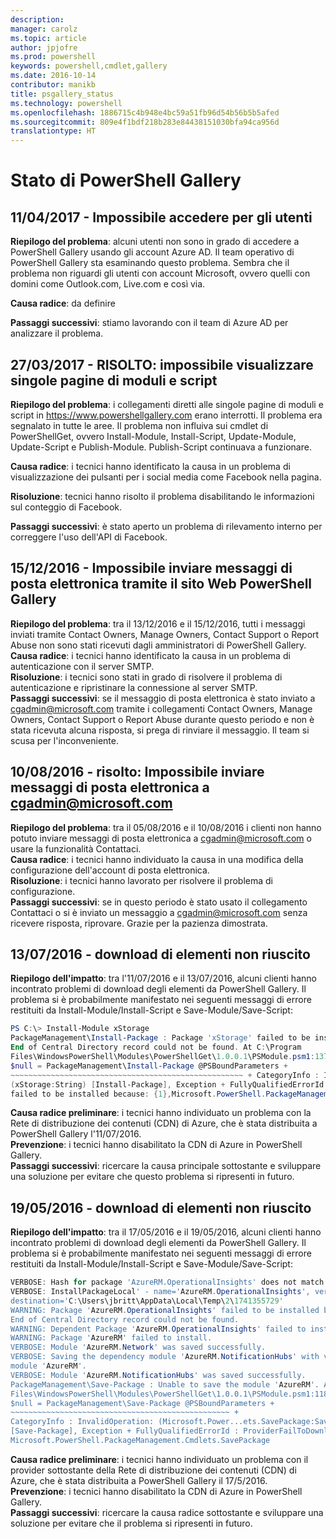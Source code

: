 ```yaml
---
description: 
manager: carolz
ms.topic: article
author: jpjofre
ms.prod: powershell
keywords: powershell,cmdlet,gallery
ms.date: 2016-10-14
contributor: manikb
title: psgallery_status
ms.technology: powershell
ms.openlocfilehash: 1886715c4b948e4bc59a51fb96d54b56b5b5afed
ms.sourcegitcommit: 809e4f1bdf218b283e84438151030bfa94ca956d
translationtype: HT
---
```

<a name="powershell-gallery-status"></a>Stato di PowerShell Gallery
=========================

## <a name="04112017---users-unable-to-log-in"></a>11/04/2017 - Impossibile accedere per gli utenti

__Riepilogo del problema__: alcuni utenti non sono in grado di accedere a PowerShell Gallery usando gli account Azure AD. Il team operativo di PowerShell Gallery sta esaminando questo problema. Sembra che il problema non riguardi gli utenti con account Microsoft, ovvero quelli con domini come Outlook.com, Live.com e così via. 
 
__Causa radice__: da definire  

__Passaggi successivi__: stiamo lavorando con il team di Azure AD per analizzare il problema. 

## <a name="03272017---resolved-unable-to-see-individual-module-and-script-pages"></a>27/03/2017 - RISOLTO: impossibile visualizzare singole pagine di moduli e script

__Riepilogo del problema__: i collegamenti diretti alle singole pagine di moduli e script in https://www.powershellgallery.com erano interrotti. Il problema era segnalato in tutte le aree. Il problema non influiva sui cmdlet di PowerShellGet, ovvero Install-Module, Install-Script, Update-Module, Update-Script e Publish-Module. Publish-Script continuava a funzionare.

__Causa radice__: i tecnici hanno identificato la causa in un problema di visualizzazione dei pulsanti per i social media come Facebook nella pagina.  

__Risoluzione__: tecnici hanno risolto il problema disabilitando le informazioni sul conteggio di Facebook.

__Passaggi successivi__: è stato aperto un problema di rilevamento interno per correggere l'uso dell'API di Facebook.

## <a name="12152016---unable-to-send-emails-via-powershellgallery-website"></a>15/12/2016 - Impossibile inviare messaggi di posta elettronica tramite il sito Web PowerShell Gallery

__Riepilogo del problema__: tra il 13/12/2016 e il 15/12/2016, tutti i messaggi inviati tramite Contact Owners, Manage Owners, Contact Support o Report Abuse non sono stati ricevuti dagli amministratori di PowerShell Gallery.  
__Causa radice__: i tecnici hanno identificato la causa in un problema di autenticazione con il server SMTP.  
__Risoluzione__: i tecnici sono stati in grado di risolvere il problema di autenticazione e ripristinare la connessione al server SMTP.  
__Passaggi successivi__: se il messaggio di posta elettronica è stato inviato a cgadmin@microsoft.com tramite i collegamenti Contact Owners, Manage Owners, Contact Support o Report Abuse durante questo periodo e non è stata ricevuta alcuna risposta, si prega di rinviare il messaggio. Il team si scusa per l'inconveniente.  



## <a name="8102016---resolved-unable-to-send-emails-to-cgadminmicrosoftcom"></a>10/08/2016 - risolto: Impossibile inviare messaggi di posta elettronica a cgadmin@microsoft.com

__Riepilogo del problema__: tra il 05/08/2016 e il 10/08/2016 i clienti non hanno potuto inviare messaggi di posta elettronica a cgadmin@microsoft.com o usare la funzionalità Contattaci.  
__Causa radice__: i tecnici hanno individuato la causa in una modifica della configurazione dell'account di posta elettronica.  
__Risoluzione__: i tecnici hanno lavorato per risolvere il problema di configurazione.  
__Passaggi successivi__: se in questo periodo è stato usato il collegamento Contattaci o si è inviato un messaggio a cgadmin@microsoft.com senza ricevere risposta, riprovare. Grazie per la pazienza dimostrata.



## <a name="7132016---download-items-failed"></a>13/07/2016 - download di elementi non riuscito

__Riepilogo dell'impatto__: tra l'11/07/2016 e il 13/07/2016, alcuni clienti hanno incontrato problemi di download degli elementi da PowerShell Gallery. Il problema si è probabilmente manifestato nei seguenti messaggi di errore restituiti da Install-Module/Install-Script e Save-Module/Save-Script:

```PowerShell
PS C:\> Install-Module xStorage 
PackageManagement\Install-Package : Package 'xStorage' failed to be installed because: 
End of Central Directory record could not be found. At C:\Program 
Files\WindowsPowerShell\Modules\PowerShellGet\1.0.0.1\PSModule.psm1:1375 char:21 + ... 
$null = PackageManagement\Install-Package @PSBoundParameters + 
~~~~~~~~~~~~~~~~~~~~~~~~~~~~~~~~~~~~~~~~~~~~~~~~~~~~ + CategoryInfo : InvalidResult: 
(xStorage:String) [Install-Package], Exception + FullyQualifiedErrorId : Package '{0}' 
failed to be installed because: {1},Microsoft.PowerShell.PackageManagement.Cmdlets.InstallPackage 
```

__Causa radice preliminare__: i tecnici hanno individuato un problema con la Rete di distribuzione dei contenuti (CDN) di Azure, che è stata distribuita a PowerShell Gallery l'11/07/2016.  
__Prevenzione__: i tecnici hanno disabilitato la CDN di Azure in PowerShell Gallery.  
__Passaggi successivi__: ricercare la causa principale sottostante e sviluppare una soluzione per evitare che questo problema si ripresenti in futuro.


## <a name="5192016---download-items-failed"></a>19/05/2016 - download di elementi non riuscito
__Riepilogo dell'impatto__: tra il 17/05/2016 e il 19/05/2016, alcuni clienti hanno incontrato problemi di download degli elementi da PowerShell Gallery. Il problema si è probabilmente manifestato nei seguenti messaggi di errore restituiti da Install-Module/Install-Script e Save-Module/Save-Script:

```PowerShell
VERBOSE: Hash for package 'AzureRM.OperationalInsights' does not match hash provided from the server.
VERBOSE: InstallPackageLocal' - name='AzureRM.OperationalInsights', version='1.0.8',
destination='C:\Users\jbritt\AppData\Local\Temp\2\1741355729'
WARNING: Package 'AzureRM.OperationalInsights' failed to be installed because: 
End of Central Directory record could not be found. 
WARNING: Dependent Package 'AzureRM.OperationalInsights' failed to install. 
WARNING: Package 'AzureRM' failed to install. 
VERBOSE: Module 'AzureRM.Network' was saved successfully. 
VERBOSE: Saving the dependency module 'AzureRM.NotificationHubs' with version '1.0.8' for the 
module 'AzureRM'. 
VERBOSE: Module 'AzureRM.NotificationHubs' was saved successfully. 
PackageManagement\Save-Package : Unable to save the module 'AzureRM'. At C:\Program 
Files\WindowsPowerShell\Modules\PowerShellGet\1.0.0.1\PSModule.psm1:1187 char:21 + 
$null = PackageManagement\Save-Package @PSBoundParameters + 
~~~~~~~~~~~~~~~~~~~~~~~~~~~~~~~~~~~~~~~~~~~~~~~~~ + 
CategoryInfo : InvalidOperation: (Microsoft.Power...ets.SavePackage:SavePackage) 
[Save-Package], Exception + FullyQualifiedErrorId : ProviderFailToDownloadFile,
Microsoft.PowerShell.PackageManagement.Cmdlets.SavePackage 
```

__Causa radice preliminare__: i tecnici hanno individuato un problema con il provider sottostante della Rete di distribuzione dei contenuti (CDN) di Azure, che è stata distribuita a PowerShell Gallery il 17/5/2016.  
__Prevenzione__: i tecnici hanno disabilitato la CDN di Azure in PowerShell Gallery.  
__Passaggi successivi__: ricercare la causa radice sottostante e sviluppare una soluzione per evitare che il problema si ripresenti in futuro.

